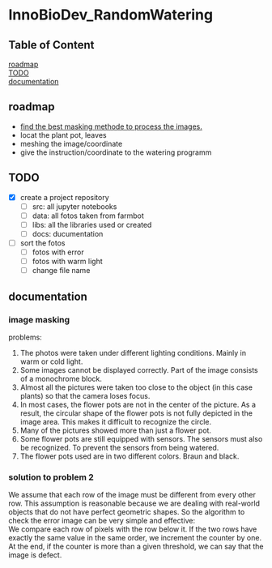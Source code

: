 # InnoBioDev_RandomWatering
## Table of Content
[roadmap](#roadmap)  
[TODO](#todo)  
[documentation](#documentation)  


## roadmap
- [find the best masking methode to process the images.](#image-masking)
- locat the plant pot, leaves
- meshing the image/coordinate
- give the instruction/coordinate to the watering programm

## TODO
- [x] create a project repository
  - [ ] src: all jupyter notebooks
  - [ ] data: all fotos taken from farmbot
  - [ ] libs: all the libraries used or created
  - [ ] docs: ducumentation
- [ ] sort the fotos
  - [ ] fotos with error
  - [ ] fotos with warm light
  - [ ] change file name

## documentation
### image masking
problems:
1. The photos were taken under different lighting conditions. Mainly in warm or cold light.
2. Some images cannot be displayed correctly. Part of the image consists of a monochrome block.
3. Almost all the pictures were taken too close to the object (in this case plants) so that the camera loses focus.
4. In most cases, the flower pots are not in the center of the picture. As a result, the circular shape of the flower pots is not fully depicted in the image area. This makes it difficult to recognize the circle. 
5. Many of the pictures showed more than just a flower pot.
6. Some flower pots are still equipped with sensors. The sensors must also be recognized. To prevent the sensors from being watered.
7. The flower pots used are in two different colors. Braun and black.

### solution to problem 2
We assume that each row of the image must be different from every other row. This assumption is reasonable because we are dealing with real-world objects that do not have perfect geometric shapes. So the algorithm to check the error image can be very simple and effective:  
We compare each row of pixels with the row below it. If the two rows have exactly the same value in the same order, we increment the counter by one. At the end, if the counter is more than a given threshold, we can say that the image is defect.